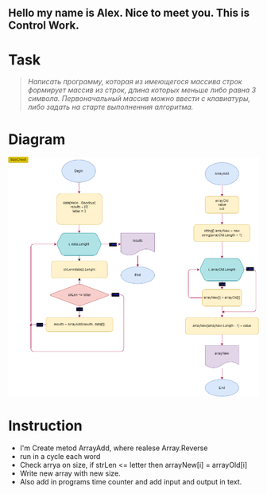 
## Hello my name is Alex. Nice to meet you. This is Control Work.

# Task 
>*Написать программу, которая из имеющегося массива строк формирует массив из строк, длина которых меньше либо равна 3 символа. Первоначальный массив можно ввести с клавиатуры, либо задать на старте выполненния алгоритма.*

# Diagram 

![Diagram](Diagram.drawio.png)

# Instruction

* I'm Create metod ArrayAdd, where realese Array.Reverse 
* run in a cycle each word
* Check arrya on size, if strLen <= letter then arrayNew[i] = arrayOld[i]
* Write new array with new size.
* Also add in programs time counter and add input and output in text.

